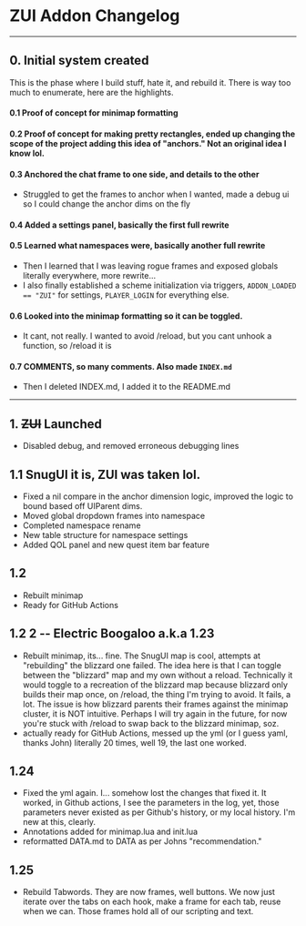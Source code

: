 # ZUI Addon Changelog
___
## 0. Initial system created  
This is the phase where I build stuff, hate it, and rebuild it. There is way too much to enumerate, here are the highlights.

#### 0.1 Proof of concept for minimap formatting

#### 0.2 Proof of concept for making pretty rectangles, ended up changing the scope of the project adding this idea of "anchors." Not an original idea I know lol.

#### 0.3 Anchored the chat frame to one side, and details to the other
* Struggled to get the frames to anchor when I wanted, made a debug ui so I could change the anchor dims on the fly

#### 0.4 Added a settings panel, basically the first full rewrite

#### 0.5 Learned what namespaces were, basically another full rewrite
* Then I learned that I was leaving rogue frames and exposed globals literally everywhere, more rewrite...
* I also finally established a scheme initialization via triggers, `ADDON_LOADED == "ZUI"` for settings, `PLAYER_LOGIN` for everything else.

#### 0.6 Looked into the minimap formatting so it can be toggled. 
* It cant, not really. I wanted to avoid /reload, but you cant unhook a function, so /reload it is

#### 0.7 COMMENTS, so many comments. Also made `INDEX.md`
* Then I deleted INDEX.md, I added it to the README.md

___
## 1. ~~ZUI~~ Launched
* Disabled debug, and removed erroneous debugging lines

## 1.1 SnugUI it is, ZUI was taken lol.
* Fixed a nil compare in the anchor dimension logic, improved the logic to bound based off UIParent dims.
* Moved global dropdown frames into namespace
* Completed namespace rename
* New table structure for namespace settings
* Added QOL panel and new quest item bar feature

## 1.2 
* Rebuilt minimap
* Ready for GitHub Actions

## 1.2 2 -- Electric Boogaloo a.k.a 1.23
* Rebuilt minimap, its... fine. The SnugUI map is cool, attempts at "rebuilding" the blizzard one failed. The idea here is that I can toggle between the "blizzard" map and my own without a reload. Technically it would toggle to a recreation of the blizzard map because blizzard only builds their map once, on /reload, the thing I'm trying to avoid. It fails, a lot. The issue is how blizzard parents their frames against the minimap cluster, it is NOT intuitive. Perhaps I will try again in the future, for now you're stuck with /reload to swap back to the blizzard minimap, soz.
* actually ready for GitHub Actions, messed up the yml (or I guess yaml, thanks John) literally 20 times, well 19, the last one worked.

## 1.24
* Fixed the yml again. I... somehow lost the changes that fixed it. It worked, in Github actions, I see the parameters in the log, yet, those parameters never existed as per Github's history, or my local history. I'm new at this, clearly.
* Annotations added for minimap.lua and init.lua
* reformatted DATA.md to DATA as per Johns "recommendation."

## 1.25
* Rebuild Tabwords. They are now frames, well buttons. We now just iterate over the tabs on each hook, make a frame for each tab, reuse when we can. Those frames hold all of our scripting and text.